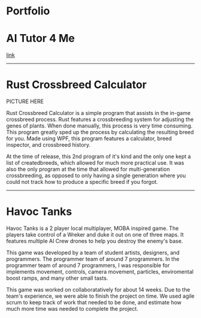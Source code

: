 <h1 class='text-center'>Portfolio</h1>

# AI Tutor 4 Me

[link](https://www.aitutor4me.com/)

---

# Rust Crossbreed Calculator

PICTURE HERE

Rust Crossbreed Calculator is a simple program that assists in the in-game crossbreed process. Rust features a crossbreeding system for adjusting the genes of plants. When done manually, this process is very time consuming. This program greatly sped up the process by calculating the resulting breed for you. Made using WPF, this program features a calculator, breed inspector, and crossbreed history.

At the time of release, this 2nd program of it's kind and the only one kept a list of createdbreeds, which allowed for much more practical use. It was also the only program at the time that allowed for multi-generation crossbreeding, as opposed to only having a single generation where you could not track how to produce a specific breed if you forgot.

---

# Havoc Tanks

<div class='ht-carousel md-img-right'></div>

Havoc Tanks is a 2 player local multiplayer, MOBA inspired game. The players take control of a Wreker and duke it out on one of three maps. It features multiple AI Crew drones to help you destroy the enemy's base.

This game was developed by a team of student artists, designers, and programmers. The programmer team of around 7 programmers. In the programmer team of around 7 programmers, I was responsible for implements movement, controls, camera movement, particles, enviromental boost ramps, and many other small tasts.

This game was worked on collaboratatively for about 14 weeks. Due to the team's experience, we were able to finish the project on time. We used agile scrum to keep track of work that needed to be done, and estimate how much more time was needed to complete the project.
